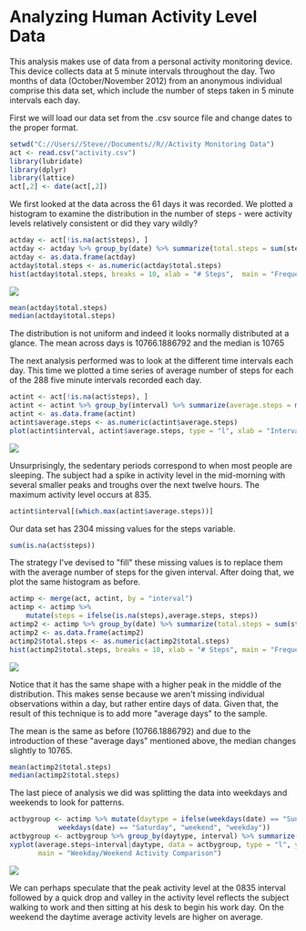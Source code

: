 Analyzing Human Activity Level Data 
====================================


This analysis makes use of data from a personal activity monitoring device. This device collects data at 5 minute intervals throughout the day. Two months of data (October/November 2012) from an anonymous individual comprise this data set, which include the number of steps taken in 5 minute intervals each day.

First we will load our data set from the .csv source file and change dates to the proper format.


```r
setwd("C://Users//Steve//Documents//R//Activity Monitoring Data")
act <- read.csv("activity.csv")
library(lubridate)
library(dplyr)
library(lattice)
act[,2] <- date(act[,2])
```


We first looked at the data across the 61 days it was recorded.  We plotted a histogram to examine the distribution in the number of steps - were activity levels relatively consistent or did they vary wildly?



```r
actday <- act[!is.na(act$steps), ]
actday <- actday %>% group_by(date) %>% summarize(total.steps = sum(steps))
actday <- as.data.frame(actday)
actday$total.steps <- as.numeric(actday$total.steps)
hist(actday$total.steps, breaks = 10, xlab = "# Steps",  main = "Frequency of Daily Step Totals")
```

![](PA1_template_files/figure-html/unnamed-chunk-2-1.png)<!-- -->



```r
mean(actday$total.steps)
median(actday$total.steps)
```


The distribution is not uniform and indeed it looks normally distributed at a glance.  The mean across days is 10766.1886792 and the median is 10765


The next analysis performed was to look at the different time intervals each day.  This time we plotted a time series of average number of steps for each of the 288 five minute intervals recorded each day.



```r
actint <- act[!is.na(act$steps), ]
actint <- actint %>% group_by(interval) %>% summarize(average.steps = mean(steps))
actint <- as.data.frame(actint)
actint$average.steps <- as.numeric(actint$average.steps)
plot(actint$interval, actint$average.steps, type = "l", xlab = "Interval", ylab = "# Steps", main = "Daily Activity Trend")
```

![](PA1_template_files/figure-html/unnamed-chunk-4-1.png)<!-- -->


Unsurprisingly, the sedentary periods correspond to when most people are sleeping.  The subject had a spike in activity level in the mid-morning with several smaller peaks and troughs over the next twelve hours.  The maximum activity level occurs at 835.


```r
actint$interval[(which.max(actint$average.steps))]
```


Our data set has 2304 missing values for the steps variable.



```r
sum(is.na(act$steps))
```


The strategy I've devised to "fill" these missing values is to replace them with the average number of steps for the given interval.  After doing that, we plot the same histogram as before.



```r
actimp <- merge(act, actint, by = "interval")
actimp <- actimp %>% 
    mutate(steps = ifelse(is.na(steps),average.steps, steps))
actimp2 <- actimp %>% group_by(date) %>% summarize(total.steps = sum(steps))
actimp2 <- as.data.frame(actimp2)
actimp2$total.steps <- as.numeric(actimp2$total.steps)
hist(actimp2$total.steps, breaks = 10, xlab = "# Steps", main = "Frequency of Step Totals by Date")
```

![](PA1_template_files/figure-html/unnamed-chunk-7-1.png)<!-- -->


Notice that it has the same shape with a higher peak in the middle of the distribution.  This makes sense because we aren't missing individual observations within a day, but rather entire days of data.  Given that, the  result of this technique is to add more "average days" to the sample.  

The mean is the same as before (10766.1886792) and due to the introduction of these "average days" mentioned above, the median changes slightly to 10765.



```r
mean(actimp2$total.steps)
median(actimp2$total.steps)
```


The last piece of analysis we did was splitting the data into weekdays and weekends to 
look for patterns.



```r
actbygroup <- actimp %>% mutate(daytype = ifelse(weekdays(date) == "Sunday" | 
            weekdays(date) == "Saturday", "weekend", "weekday"))
actbygroup <- actbygroup %>% group_by(daytype, interval) %>% summarize(average.steps = mean(steps))
xyplot(average.steps~interval|daytype, data = actbygroup, type = "l", ylab = "# Steps",
       main = "Weekday/Weekend Activity Comparison")
```

![](PA1_template_files/figure-html/unnamed-chunk-9-1.png)<!-- -->


We can perhaps speculate that the peak activity level at the 0835 interval followed by a quick
drop and valley in the activity level reflects the subject walking to work and then 
sitting at his desk to begin his work day.  On the weekend the daytime average activity levels
are higher on average.
